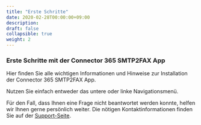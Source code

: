 ```yaml
---
title: "Erste Schritte"
date: 2020-02-28T00:00:00+09:00
description: 
draft: false
collapsible: true
weight: 2
---
```

### Erste Schritte mit der Connector 365 SMTP2FAX App

Hier finden Sie alle wichtigen Informationen und Hinweise zur Installation der Connector 365 SMTP2FAX App.

Nutzen Sie einfach entweder das untere oder linke Navigationsmenü.

Für den Fall, dass Ihnen eine Frage nicht beantwortet werden konnte, helfen wir Ihnen gerne persönlich weiter. Die nötigen Kontaktinformationen finden Sie auf der [Support-Seite](de-de/apps/help-and-support/).
